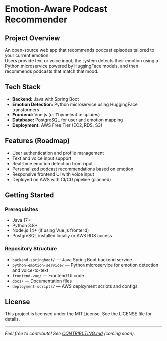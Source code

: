 # Emotion-Aware Podcast Recommender

## Project Overview
An open-source web app that recommends podcast episodes tailored to your current emotion.  
Users provide text or voice input, the system detects their emotion using a Python microservice powered by HuggingFace models, and then recommends podcasts that match that mood.

## Tech Stack
- **Backend:** Java with Spring Boot  
- **Emotion Detection:** Python microservice using HuggingFace transformers  
- **Frontend:** Vue.js (or Thymeleaf templates)  
- **Database:** PostgreSQL for user and emotion mapping  
- **Deployment:** AWS Free Tier (EC2, RDS, S3)

## Features (Roadmap)
- User authentication and profile management  
- Text and voice input support  
- Real-time emotion detection from input  
- Personalized podcast recommendations based on emotion  
- Responsive frontend UI with voice input  
- Deployed on AWS with CI/CD pipeline (planned)

## Getting Started

### Prerequisites
- Java 17+  
- Python 3.8+  
- Node.js 14+ (if using Vue.js frontend)  
- PostgreSQL installed locally or AWS RDS access  

### Repository Structure
- `backend-springboot/` — Java Spring Boot backend service  
- `python-emotion-service/` — Python microservice for emotion detection and voice-to-text  
- `frontend-vue/` — Frontend UI code  
- `docs/` — Documentation files  
- `deployment-scripts/` — AWS deployment scripts and configs  

## License
This project is licensed under the MIT License. See the LICENSE file for details.

---

*Feel free to contribute! See [CONTRIBUTING.md](docs/CONTRIBUTING.md) (coming soon).*